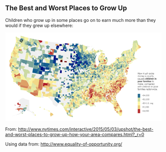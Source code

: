 ## The Best and Worst Places to Grow Up
Children who grow up in some places go on to earn much more than they would if they grew up elsewhere:

![shot image](PlacesToGrowUp.png?raw=true)

From: http://www.nytimes.com/interactive/2015/05/03/upshot/the-best-and-worst-places-to-grow-up-how-your-area-compares.html?_r=0

Using data from: http://www.equality-of-opportunity.org/
